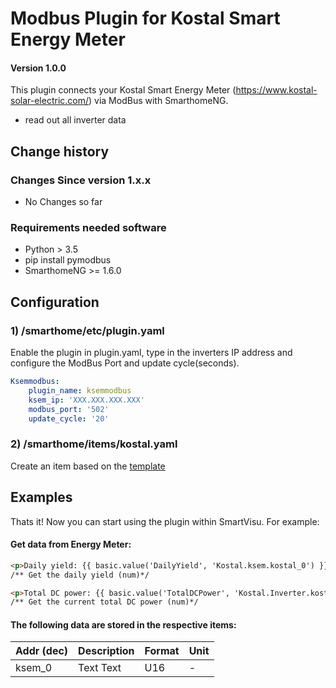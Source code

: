 # Modbus Plugin for Kostal Smart Energy Meter

#### Version 1.0.0

This plugin connects your Kostal Smart Energy Meter (https://www.kostal-solar-electric.com/) via ModBus with SmarthomeNG.
- read out all inverter data

## Change history

### Changes Since version 1.x.x

- No Changes so far


### Requirements needed software

* Python > 3.5
* pip install pymodbus
* SmarthomeNG >= 1.6.0

## Configuration

### 1) /smarthome/etc/plugin.yaml

Enable the plugin in plugin.yaml, type in the inverters IP address and configure the ModBus Port and update cycle(seconds).

```yaml
Ksemmodbus:
    plugin_name: ksemmodbus
    ksem_ip: 'XXX.XXX.XXX.XXX'
    modbus_port: '502'
    update_cycle: '20'
```

### 2) /smarthome/items/kostal.yaml

Create an item based on the [template](files/kostal_item_template.yaml)


## Examples

Thats it! Now you can start using the plugin within SmartVisu.
For example:

#### Get data from Energy Meter:
```html
<p>Daily yield: {{ basic.value('DailyYield', 'Kostal.ksem.kostal_0') }} W</p>
/** Get the daily yield (num)*/

<p>Total DC power: {{ basic.value('TotalDCPower', 'Kostal.Inverter.kostal_100') }} W</p>
/** Get the current total DC power (num)*/

```


#### The following data are stored in the respective items:

| Addr (dec)        | Description                                       | Format | Unit    |
|-------------------|---------------------------------------------------|--------|---------|
| ksem_0            | Text Text                                         | U16    | -       |






